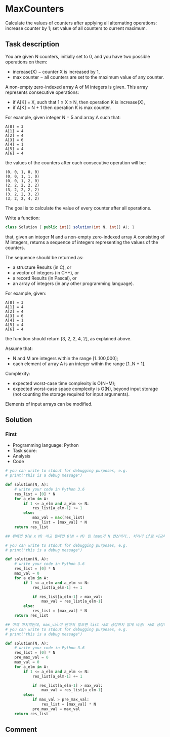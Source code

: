 # MaxCounters

Calculate the values of counters after applying all alternating operations: increase counter by 1; set value of all counters to current maximum.

## Task description

You are given N counters, initially set to 0, and you have two possible operations on them:

* increase(X) − counter X is increased by 1,
* max counter − all counters are set to the maximum value of any counter.

A non-empty zero-indexed array A of M integers is given. This array represents consecutive operations:

* if A[K] = X, such that 1 ≤ X ≤ N, then operation K is increase(X),
* if A[K] = N + 1 then operation K is max counter.

For example, given integer N = 5 and array A such that:

    A[0] = 3
    A[1] = 4
    A[2] = 4
    A[3] = 6
    A[4] = 1
    A[5] = 4
    A[6] = 4

the values of the counters after each consecutive operation will be:

    (0, 0, 1, 0, 0)
    (0, 0, 1, 1, 0)
    (0, 0, 1, 2, 0)
    (2, 2, 2, 2, 2)
    (3, 2, 2, 2, 2)
    (3, 2, 2, 3, 2)
    (3, 2, 2, 4, 2)

The goal is to calculate the value of every counter after all operations.

Write a function:

```java
class Solution { public int[] solution(int N, int[] A); }
```

that, given an integer N and a non-empty zero-indexed array A consisting of M integers, returns a sequence of integers representing the values of the counters.

The sequence should be returned as:

* a structure Results (in C), or
* a vector of integers (in C++), or
* a record Results (in Pascal), or
* an array of integers (in any other programming language).

For example, given:

    A[0] = 3
    A[1] = 4
    A[2] = 4
    A[3] = 6
    A[4] = 1
    A[5] = 4
    A[6] = 4

the function should return [3, 2, 2, 4, 2], as explained above.

Assume that:

* N and M are integers within the range [1..100,000];
* each element of array A is an integer within the range [1..N + 1].

Complexity:

* expected worst-case time complexity is O(N+M);
* expected worst-case space complexity is O(N), beyond input storage (not counting the storage required for input arguments).

Elements of input arrays can be modified.

## Solution

### First

* Programming language: Python
* Task score:
* Analysis
* Code

```python
# you can write to stdout for debugging purposes, e.g.
# print("this is a debug message")

def solution(N, A):
    # write your code in Python 3.6
    res_list = [0] * N
    for a_elm in A:
        if 1 <= a_elm and a_elm <= N:
            res_list[a_elm-1] += 1
        else:
            max_val = max(res_list)
            res_list = [max_val] * N
    return res_list

## 위에껀 O(N x M) 이고 밑에껀 O(N + M) 임 (max가 N 연산이라.. 차라리 if로 비교해가는게 낫긴함)

# you can write to stdout for debugging purposes, e.g.
# print("this is a debug message")

def solution(N, A):
    # write your code in Python 3.6
    res_list = [0] * N
    max_val = 0
    for a_elm in A:
        if 1 <= a_elm and a_elm <= N:
            res_list[a_elm-1] += 1

            if res_list[a_elm-1] > max_val:
                max_val = res_list[a_elm-1]
        else:
            res_list = [max_val] * N
    return res_list

## 이제 마지막인데, max_val이 변하지 않으면 list 새로 생성하지 않게 바꿈! 새로 생성하는것도 O(n)이라서.. 연산이 크기 때문
# you can write to stdout for debugging purposes, e.g.
# print("this is a debug message")

def solution(N, A):
    # write your code in Python 3.6
    res_list = [0] * N
    pre_max_val = 0
    max_val = 0
    for a_elm in A:
        if 1 <= a_elm and a_elm <= N:
            res_list[a_elm-1] += 1

            if res_list[a_elm-1] > max_val:
                max_val = res_list[a_elm-1]
        else:
            if max_val > pre_max_val:
                res_list = [max_val] * N
            pre_max_val = max_val
    return res_list
```


## Comment
